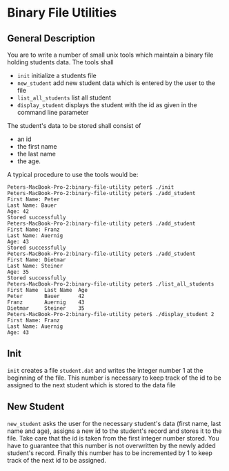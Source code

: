 # Binary File Utilities
## General Description
You are to write a number of small unix tools which maintain a binary file holding students data. The tools shall
- `init` initialize a students file
- `new_student` add new student data which is entered by the user to the file
- `list_all_students` list all student 
- `display_student` displays the student with the id as given in the command line parameter

The student's data to be stored shall consist of
- an id
- the first name
- the last name
- the age.

A typical procedure to use the tools would be:
```
Peters-MacBook-Pro-2:binary-file-utility peter$ ./init
Peters-MacBook-Pro-2:binary-file-utility peter$ ./add_student
First Name: Peter
Last Name: Bauer
Age: 42
Stored successfully
Peters-MacBook-Pro-2:binary-file-utility peter$ ./add_student
First Name: Franz
Last Name: Auernig
Age: 43
Stored successfully
Peters-MacBook-Pro-2:binary-file-utility peter$ ./add_student
First Name: Dietmar
Last Name: Steiner
Age: 35
Stored successfully
Peters-MacBook-Pro-2:binary-file-utility peter$ ./list_all_students
First Name  Last Name  Age
Peter       Bauer      42
Franz       Auernig    43
Dietmar     Steiner    35
Peters-MacBook-Pro-2:binary-file-utility peter$ ./display_student 2
First Name: Franz
Last Name: Auernig
Age: 43
```

## Init
`init` creates a file `student.dat` and writes the integer number 1 at the beginning of the file. This number is necessary to keep track of the id to be assigned to the next student which is stored to the data file

## New Student
`new_student` asks the user for the necessary student's data (first name, last name and age), assigns a new id to the student's record and stores it to the file. Take care that the id is taken from the first integer number stored. You have to guarantee that this number is not overwritten by the newly added student's record. Finally this number has to be incremented by 1 to keep track of the next id to be assigned.
